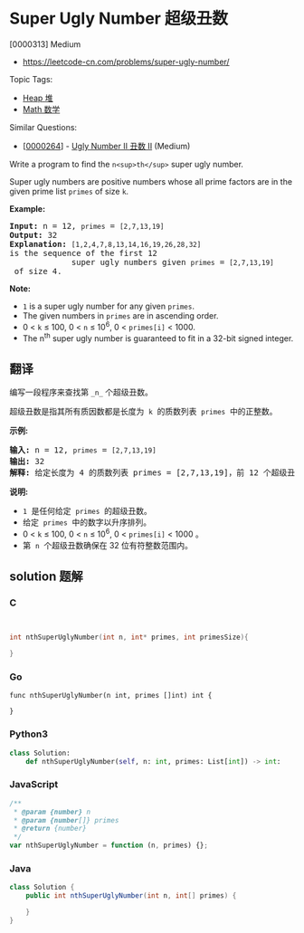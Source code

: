 # Super Ugly Number 超级丑数

[0000313] Medium

- https://leetcode-cn.com/problems/super-ugly-number/

Topic Tags:

- [Heap 堆](https://leetcode-cn.com/tag/heap/)
- [Math 数学](https://leetcode-cn.com/tag/math/)

Similar Questions:

- [[0000264](https://leetcode-cn.com/problems/ugly-number-ii/)] - [Ugly Number II 丑数 II](./0000264.ugly-number-ii.md) (Medium)

Write a program to find the `n<sup>th</sup>` super ugly number.

Super ugly numbers are positive numbers whose all prime factors are in the given prime list `primes` of size `k`.

**Example:**

<pre><b>Input:</b> n = 12, <code>primes</code> = <code>[2,7,13,19]</code>
<b>Output:</b> 32 
<strong>Explanation: </strong><code>[1,2,4,7,8,13,14,16,19,26,28,32] </code>is the sequence of the first 12 
             super ugly numbers given <code>primes</code> = <code>[2,7,13,19]</code> of size 4.</pre>

**Note:**

- `1` is a super ugly number for any given `primes`.
- The given numbers in `primes` are in ascending order.
- 0 < `k` ≤ 100, 0 < `n` ≤ 10<sup>6</sup>, 0 < `primes[i]` < 1000.
- The n<sup>th</sup> super ugly number is guaranteed to fit in a 32-bit signed integer.

## 翻译

编写一段程序来查找第 `_n_` 个超级丑数。

超级丑数是指其所有质因数都是长度为  `k`  的质数列表  `primes`  中的正整数。

**示例:**

<pre><strong>输入:</strong> n = 12, <code>primes</code> = <code>[2,7,13,19]</code>
<strong>输出:</strong> 32 
<strong>解释: </strong>给定长度为 4 的质数列表 primes = [2,7,13,19]，前 12 个超级丑数序列为：[1,2,4,7,8,13,14,16,19,26,28,32] 。</pre>

**说明:**

- `1`  是任何给定  `primes`  的超级丑数。
- 给定  `primes`  中的数字以升序排列。
- 0 < `k` ≤ 100, 0 < `n` ≤ 10<sup>6</sup>, 0 < `primes[i]` < 1000 。
- 第  `n`  个超级丑数确保在 32 位有符整数范围内。

## solution 题解

### C

```c


int nthSuperUglyNumber(int n, int* primes, int primesSize){

}


```

### Go

```golang
func nthSuperUglyNumber(n int, primes []int) int {

}
```

### Python3

```python
class Solution:
    def nthSuperUglyNumber(self, n: int, primes: List[int]) -> int:

```

### JavaScript

```javascript
/**
 * @param {number} n
 * @param {number[]} primes
 * @return {number}
 */
var nthSuperUglyNumber = function (n, primes) {};
```

### Java

```java
class Solution {
    public int nthSuperUglyNumber(int n, int[] primes) {

    }
}
```
